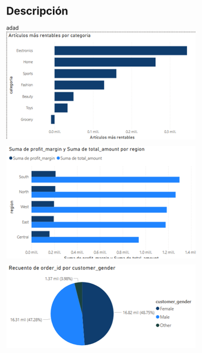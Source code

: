 # Descripción

adad
![imagen1](imagenes/imagen1.png)

![imagen2](imagenes/imagen2.png)

![imagen3](imagenes/imagen3.png)

